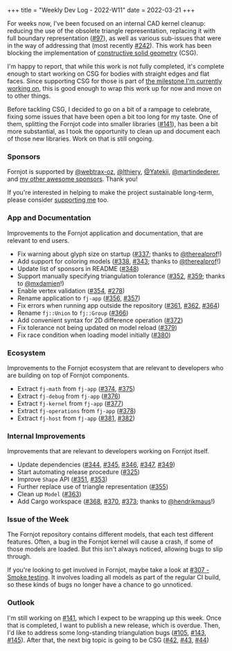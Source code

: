 +++
title = "Weekly Dev Log - 2022-W11"
date  = 2022-03-21
+++

For weeks now, I've been focused on an internal CAD kernel cleanup: reducing the use of the obsolete triangle representation, replacing it with full boundary representation ([#97]), as well as various sub-issues that were in the way of addressing that (most recently [#242]). This work has been blocking the implementation of [constructive solid geometry](https://en.wikipedia.org/wiki/Constructive_solid_geometry) (CSG).

I'm happy to report, that while this work is not fully completed, it's complete enough to start working on CSG for bodies with straight edges and flat faces. Since supporting CSG for those is part of [the milestone I'm currently working on](/blog/straight-edges-flat-faces-simple-sketches-full-csg/), this is good enough to wrap this work up for now and move on to other things.

Before tackling CSG, I decided to go on a bit of a rampage to celebrate, fixing some issues that have been open a bit too long for my taste. One of them, splitting the Fornjot code into smaller libraries ([#141]), has been a bit more substantial, as I took the opportunity to clean up and document each of those new libraries. Work on that is still ongoing.


### Sponsors

Fornjot is supported by [@webtrax-oz](https://github.com/webtrax-oz), [@lthiery](https://github.com/lthiery), [@Yatekii](https://github.com/Yatekii), [@martindederer](https://github.com/martindederer), and [my other awesome sponsors](https://github.com/sponsors/hannobraun). Thank you!

If you're interested in helping to make the project sustainable long-term, please consider [supporting me](https://github.com/sponsors/hannobraun) too.


### App and Documentation

Improvements to the Fornjot application and documentation, that are relevant to end users.

- Fix warning about glyph size on startup ([#337]; thanks to [@therealprof]!)
- Add support for coloring models ([#338], [#343]; thanks to [@therealprof]!)
- Update list of sponsors in README ([#348])
- Support manually specifying triangulation tolerance ([#352], [#359]; thanks to [@mxdamien]!)
- Enable vertex validation ([#354], [#278])
- Rename application to `fj-app` ([#356], [#357])
- Fix errors when running app outside the repository ([#361], [#362], [#364])
- Rename `fj::Union` to `fj::Group` ([#366])
- Add convenient syntax for 2D difference operation ([#372])
- Fix tolerance not being updated on model reload ([#379])
- Fix race condition when loading model initially ([#380])


### Ecosystem

Improvements to the Fornjot ecosystem that are relevant to developers who are building on top of Fornjot components.

- Extract `fj-math` from `fj-app` ([#374], [#375])
- Extract `fj-debug` from `fj-app` ([#376])
- Extract `fj-kernel` from `fj-app` ([#377])
- Extract `fj-operations` from `fj-app` ([#378])
- Extract `fj-host` from `fj-app` ([#381], [#382])


### Internal Improvements

Improvements that are relevant to developers working on Fornjot itself.

- Update dependencies ([#344], [#345], [#346], [#347], [#349])
- Start automating release procedure ([#325])
- Improve `Shape` API ([#351], [#353])
- Further replace use of triangle representation ([#355])
- Clean up `Model` ([#363])
- Add Cargo workspace ([#368], [#370], [#373]; thanks to [@hendrikmaus]!)


### Issue of the Week

The Fornjot repository contains different models, that each test different features. Often, a bug in the Fornjot kernel will cause a crash, if some of those models are loaded. But this isn't always noticed, allowing bugs to slip through.

If you're looking to get involved in Fornjot, maybe take a look at [#307 - Smoke testing](https://github.com/hannobraun/Fornjot/issues/307). It involves loading all models as part of the regular CI build, so these kinds of bugs no longer have a chance to go unnoticed.


### Outlook

I'm still working on [#141], which I expect to be wrapping up this week. Once that is completed, I want to publish a new release, which is overdue. Then, I'd like to address some long-standing triangulation bugs ([#105], [#143], [#145]). After that, the next big topic is going to be CSG ([#42], [#43], [#44])


[#278]: https://github.com/hannobraun/Fornjot/pull/278
[#325]: https://github.com/hannobraun/Fornjot/pull/325
[#337]: https://github.com/hannobraun/Fornjot/pull/337
[#338]: https://github.com/hannobraun/Fornjot/pull/338
[#343]: https://github.com/hannobraun/Fornjot/pull/343
[#344]: https://github.com/hannobraun/Fornjot/pull/344
[#345]: https://github.com/hannobraun/Fornjot/pull/345
[#346]: https://github.com/hannobraun/Fornjot/pull/346
[#347]: https://github.com/hannobraun/Fornjot/pull/347
[#348]: https://github.com/hannobraun/Fornjot/pull/348
[#349]: https://github.com/hannobraun/Fornjot/pull/349
[#351]: https://github.com/hannobraun/Fornjot/pull/351
[#352]: https://github.com/hannobraun/Fornjot/pull/352
[#353]: https://github.com/hannobraun/Fornjot/pull/353
[#354]: https://github.com/hannobraun/Fornjot/pull/354
[#355]: https://github.com/hannobraun/Fornjot/pull/355
[#356]: https://github.com/hannobraun/Fornjot/pull/356
[#357]: https://github.com/hannobraun/Fornjot/pull/357
[#359]: https://github.com/hannobraun/Fornjot/pull/359
[#361]: https://github.com/hannobraun/Fornjot/pull/361
[#362]: https://github.com/hannobraun/Fornjot/pull/362
[#363]: https://github.com/hannobraun/Fornjot/pull/363
[#364]: https://github.com/hannobraun/Fornjot/pull/364
[#366]: https://github.com/hannobraun/Fornjot/pull/366
[#368]: https://github.com/hannobraun/Fornjot/pull/368
[#370]: https://github.com/hannobraun/Fornjot/pull/370
[#372]: https://github.com/hannobraun/Fornjot/pull/372
[#373]: https://github.com/hannobraun/Fornjot/pull/373
[#374]: https://github.com/hannobraun/Fornjot/pull/374
[#375]: https://github.com/hannobraun/Fornjot/pull/375
[#376]: https://github.com/hannobraun/Fornjot/pull/376
[#377]: https://github.com/hannobraun/Fornjot/pull/377
[#378]: https://github.com/hannobraun/Fornjot/pull/378
[#379]: https://github.com/hannobraun/Fornjot/pull/379
[#380]: https://github.com/hannobraun/Fornjot/pull/380
[#381]: https://github.com/hannobraun/Fornjot/pull/381
[#382]: https://github.com/hannobraun/Fornjot/pull/382

[#42]: https://github.com/hannobraun/Fornjot/issues/42
[#43]: https://github.com/hannobraun/Fornjot/issues/43
[#44]: https://github.com/hannobraun/Fornjot/issues/44
[#97]: https://github.com/hannobraun/Fornjot/issues/97
[#105]: https://github.com/hannobraun/Fornjot/issues/105
[#141]: https://github.com/hannobraun/Fornjot/issues/141
[#143]: https://github.com/hannobraun/Fornjot/issues/143
[#145]: https://github.com/hannobraun/Fornjot/issues/145
[#242]: https://github.com/hannobraun/Fornjot/issues/242

[@hendrikmaus]: https://github.com/hendrikmaus
[@mxdamien]: https://github.com/mxdamien
[@therealprof]: https://github.com/therealprof
